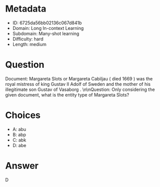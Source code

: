 # Metadata

- ID: 6725da56bb02136c067d841b
- Domain: Long In-context Learning
- Subdomain: Many-shot learning
- Difficulty: hard
- Length: medium

# Question

Document: Margareta Slots or Margareta Cabiljau ( died 1669 ) was the royal mistress of king Gustav II Adolf of Sweden and the mother of his illegitimate son Gustav of Vasaborg . \n\nQuestion: Only considering the given document, what is the entity type of Margareta Slots?

# Choices

- A: abu
- B: abp
- C: abk
- D: abe

# Answer

D
